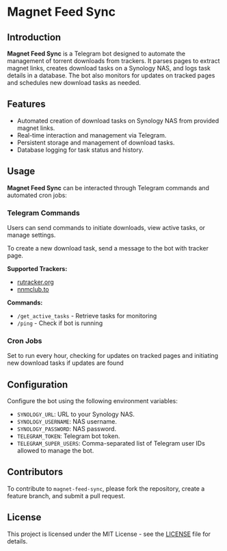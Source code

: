 # Magnet Feed Sync

## Introduction

**Magnet Feed Sync** is a Telegram bot designed to automate the management of torrent downloads from trackers. It parses
pages to extract magnet links, creates download tasks on a Synology NAS, and logs task details in a database. The bot
also monitors for updates on tracked pages and schedules new download tasks as needed.

## Features

- Automated creation of download tasks on Synology NAS from provided magnet links.
- Real-time interaction and management via Telegram.
- Persistent storage and management of download tasks.
- Database logging for task status and history.

## Usage

**Magnet Feed Sync** can be interacted through Telegram commands and automated cron jobs:

### Telegram Commands

Users can send commands to initiate downloads, view active tasks, or manage settings.

To create a new download task, send a message to the bot with tracker page.

**Supported Trackers:**

- [rutracker.org](https://rutracker.org)
- [nnmclub.to](https://nnmclub.to)

**Commands:**

- `/get_active_tasks` - Retrieve tasks for monitoring
- `/ping` - Check if bot is running

### Cron Jobs

Set to run every hour, checking for updates on tracked pages and initiating new download tasks if updates are found

## Configuration

Configure the bot using the following environment variables:

- `SYNOLOGY_URL`: URL to your Synology NAS.
- `SYNOLOGY_USERNAME`: NAS username.
- `SYNOLOGY_PASSWORD`: NAS password.
- `TELEGRAM_TOKEN`: Telegram bot token.
- `TELEGRAM_SUPER_USERS`: Comma-separated list of Telegram user IDs allowed to manage the bot.

## Contributors

To contribute to `magnet-feed-sync`, please fork the repository, create a feature branch, and submit a pull request.

## License

This project is licensed under the MIT License - see the [LICENSE](LICENSE) file for details.
